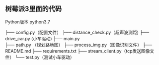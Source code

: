 ## 树莓派3里面的代码
Python版本 python3.7

├── config.py（配置文件）
├── distance_check.py（超声波测距)
├── drive_car.py (小车驱动)
├── main.py  
├── path.py  （规划路地图）
├── process_img.py（图像识别文件）
├── README.md
├── requirements.txt
├── stream_client.py（tcp发送图像文件）
└── test.py（测试小车驱动）
